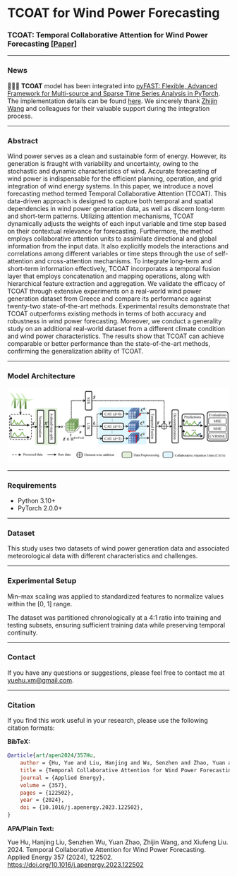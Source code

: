 # TCOAT for Wind Power Forecasting

### TCOAT: Temporal Collaborative Attention for Wind Power Forecasting [[Paper](https://doi.org/10.1016/j.apenergy.2023.122502)]

---

### News

🎉🎉🎉 **TCOAT** model has been integrated
into [pyFAST: Flexible, Advanced Framework for Multi-source and Sparse Time Series Analysis in PyTorch](https://github.com/freepose/pyFAST).
The implementation details can be found [here](https://github.com/freepose/pyFAST/blob/main/fast/model/mts/coat.py).
We sincerely thank [Zhijin Wang](https://github.com/freepose) and colleagues for their valuable support during the
integration process.

---

### Abstract

Wind power serves as a clean and sustainable form of energy. However, its generation is fraught with variability and
uncertainty, owing to the stochastic and dynamic characteristics of wind. Accurate forecasting of wind power is
indispensable for the efficient planning, operation, and grid integration of wind energy systems. In this paper, we
introduce a novel forecasting method termed Temporal Collaborative Attention (TCOAT). This data-driven approach is
designed to capture both temporal and spatial dependencies in wind power generation data, as well as discern long-term
and short-term patterns. Utilizing attention mechanisms, TCOAT dynamically adjusts the weights of each input variable
and time step based on their contextual relevance for forecasting. Furthermore, the method employs collaborative
attention units to assimilate directional and global information from the input data. It also explicitly models the
interactions and correlations among different variables or time steps through the use of self-attention and
cross-attention mechanisms. To integrate long-term and short-term information effectively, TCOAT incorporates a temporal
fusion layer that employs concatenation and mapping operations, along with hierarchical feature extraction and
aggregation. We validate the efficacy of TCOAT through extensive experiments on a real-world wind power generation
dataset from Greece and compare its performance against twenty-two state-of-the-art methods. Experimental results
demonstrate that TCOAT outperforms existing methods in terms of both accuracy and robustness in wind power forecasting.
Moreover, we conduct a generality study on an additional real-world dataset from a different climate condition and wind
power characteristics. The results show that TCOAT can achieve comparable or better performance than the
state-of-the-art methods, confirming the generalization ability of TCOAT.

---

### Model Architecture

![Model Architecture](model_architecture.png)

---

### Requirements

- Python 3.10+
- PyTorch 2.0.0+

---

### Dataset

This study uses two datasets of wind power generation data and associated meteorological data with different
characteristics and challenges.

---

### Experimental Setup

Min–max scaling was applied to standardized features to normalize values within the [0, 1] range.

The dataset was partitioned chronologically at a 4:1 ratio into training and testing subsets, ensuring sufficient
training data while preserving temporal continuity.

---

### Contact

If you have any questions or suggestions, please feel free to contact me at [yuehu.xm@gmail.com](yuehu.xm@gmail.com).

---

### Citation

If you find this work useful in your research, please use the following citation formats:

**BibTeX:**

```bibtex
@article{art/apen2024/357Hu,
    author = {Hu, Yue and Liu, Hanjing and Wu, Senzhen and Zhao, Yuan and Wang, Zhijin and Liu, Xiufeng},
    title = {Temporal Collaborative Attention for Wind Power Forecasting},
    journal = {Applied Energy},
    volume = {357},
    pages = {122502},
    year = {2024},
    doi = {10.1016/j.apenergy.2023.122502},
}
```

**APA/Plain Text:**

Yue Hu, Hanjing Liu, Senzhen Wu, Yuan Zhao, Zhijin Wang, and Xiufeng Liu. 2024. Temporal Collaborative Attention for
Wind Power Forecasting. Applied Energy 357 (2024), 122502. https://doi.org/10.1016/j.apenergy.2023.122502
